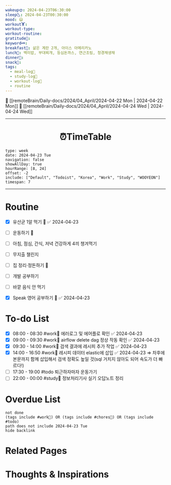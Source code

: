 ```yaml
---
wakeup🌞: 2024-04-23T06:30:00
sleep🌜: 2024-04-23T00:30:00
mood: 😃
workout🏋️: 
workout-type: 
workout-routine: 
gratitude🙏: 
keyword🗝️: 
breakfast🍳: 삶은 계란 2개, 아이스 아메리카노
lunch🍚: 백미밥, 부대찌개, 등심돈까스, 연근조림, 청경채생채
dinner🥗: 
snack🍬: 
tags:
  - meal-log📝
  - study-log📓
  - workout-log💪
  - routine
---
```


🔺 [[remoteBrain/Daily-docs/2024/04_April/2024-04-22 Mon | 2024-04-22 Mon]]
🔻 [[remoteBrain/Daily-docs/2024/04_April/2024-04-24 Wed | 2024-04-24 Wed]]
___
<h1> <center>⏰TimeTable </center> </h1>

```gEvent
type: week
date: 2024-04-23 Tue
navigation: false
showAllDay: true
hourRange: [8, 24]
offset: -2
include: ["Default", "Todoist", "Korea", "Work", "Study", "WOOYEON"]
timespan: 7
```

--- 


# Routine 

- [x] 유산균 1알 먹기 🔼 ✅ 2024-04-23
- [ ] 운동하기 🔼
- [ ] 아침, 점심, 간식, 저녁 건강하게 4끼 챙겨먹기
- [ ] 무지출 챌린지 
- [ ] 집 정리·정돈하기 🔼
- [ ] 개발 공부하기
- [ ] 바깥 음식 안 먹기 
- [x] Speak 영어 공부하기 🔼 ✅ 2024-04-23


# To-do List

- [x] 08:00 - 08:30 #work💼 에러로그 및 에어플로 확인 ✅ 2024-04-23
- [x] 09:00 - 09:30 #work💼 airflow delete dag 정상 작동 확인 ✅ 2024-04-23
- [x] 09:30 - 14:00 #work💼 검색 결과에 레시피 추가 작업 ✅ 2024-04-23
- [x] 14:00 - 16:50 #work💼 레시피 데이터 elastic에 삽입 ✅ 2024-04-23
	⇒ 차후에 본문까지 함께 삽입해서 검색 정확도 높일 것(sql 거치지 않아도 되어 속도가 더 빠르다!)
- [ ] 17:30 - 19:00 #todo 퇴근하자마자 운동가기
- [ ] 22:00 - 00:00 #study📓 정보처리기사 실기 오답노트 정리

# Overdue List
```tasks
not done
(tags include #work💼) OR (tags include #chores🧺) OR (tags include #todo)
path does not include 2024-04-23 Tue
hide backlink
```

# Related Pages



# Thoughts & Inspirations

